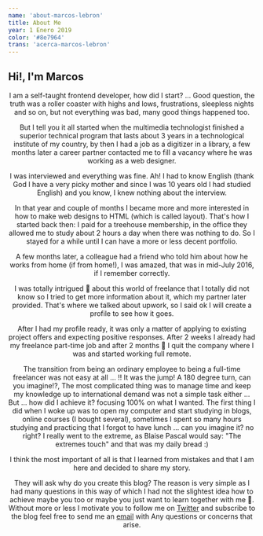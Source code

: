 ```yaml
---
name: 'about-marcos-lebron'
title: About Me
year: 1 Enero 2019
color: '#8e7964'
trans: 'acerca-marcos-lebron'
---
```


## Hi!, I'm Marcos
<image-responsive imageURL="marcos-lebron.png" style="text-align:center" width="10%" alt="Picture where you can see the face of marcos lebron"/>

I am a self-taught frontend developer, how did I start? ... Good question, the truth was a roller coaster with highs and lows, frustrations, sleepless nights and so on, but not everything was bad, many good things happened too.

But I tell you it all started when the multimedia technologist finished a superior technical program that lasts about 3 years in a technological institute of my country, by then I had a job as a digitizer in a library, a few months later a career partner contacted me to fill a vacancy where he was working as a web designer.

I was interviewed and everything was fine. Ah! I had to know English (thank God I have a very picky mother and since I was 10 years old I had studied English) and you know, I knew nothing about the interview.

In that year and couple of months I became more and more interested in how to make web designs to HTML (which is called layout). That's how I started back then: I paid for a treehouse membership, in the office they allowed me to study about 2 hours a day when there was nothing to do. So I stayed for a while until I can have a more or less decent portfolio.

A few months later, a colleague had a friend who told him about how he works from home (if from home!), I was amazed, that was in mid-July 2016, if I remember correctly.

I was totally intrigued 🧐 about this world of freelance that I totally did not know so I tried to get more information about it, which my partner later provided. That's where we talked about upwork, so I said ok I will create a profile to see how it goes.

After I had my profile ready, it was only a matter of applying to existing project offers and expecting positive responses. After 2 weeks I already had my freelance part-time job and after 2 months 🎯 I quit the company where I was and started working full remote.

The transition from being an ordinary employee to being a full-time freelancer was not easy at all ... !! It was the jump! A 180 degree turn, can you imagine!?, The most complicated thing was to manage time and keep my knowledge up to international demand was not a simple task either ... But ... how did I achieve it? focusing 100% on what I wanted. The first thing I did when I woke up was to open my computer and start studying in blogs, online courses (I bought several), sometimes I spent so many hours studying and practicing that I forgot to have lunch ... can you imagine it? no right? I really went to the extreme, as Blaise Pascal would say: "The extremes touch" and that was my daily bread :)

I think the most important of all is that I learned from mistakes and that I am here and decided to share my story.

They will ask why do you create this blog? The reason is very simple as I had many questions in this way of which I had not the slightest idea how to achieve maybe you too or maybe you just want to learn together with me 🚀. Without more or less I motivate you to follow me on [Twitter](https://twitter.com/lebronmarcos) and subscribe to the blog feel free to send me an 
[email](mailto:lebron.marcos@gmail.com) with Any questions or concerns that arise.